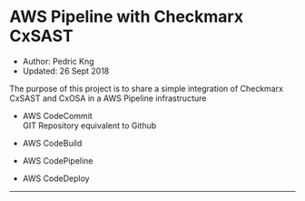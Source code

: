 # AWS Pipeline with Checkmarx CxSAST  
* Author:   Pedric Kng  
* Updated:  26 Sept 2018

The purpose of this project is to share a simple integration of Checkmarx CxSAST and CxOSA in a AWS Pipeline infrastructure

* AWS CodeCommit  
GIT Repository equivalent to Github

* AWS CodeBuild

* AWS CodePipeline

* AWS CodeDeploy


***
